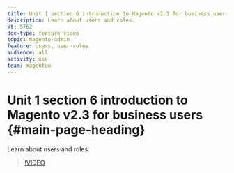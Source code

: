 ```yaml
---
title: Unit 1 section 6 introduction to Magento v2.3 for business users
description: Learn about users and roles.
kt: 5762
doc-type: feature video
topic: magento-admin
feature: users, user-roles
audience: all
activity: use
team: magentou
---
```


# Unit 1 section 6 introduction to Magento v2.3 for business users {#main-page-heading}

Learn about users and roles.

>[!VIDEO](https://video.tv.adobe.com/v/35947?quality=12&learn=on)